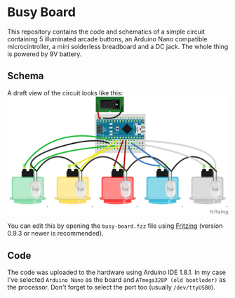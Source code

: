 Busy Board
==========

This repository contains the code and schematics of a simple circuit containing
5 illuminated arcade buttons, an Arduino Nano compatible microcintroller, a mini
solderless breadboard and a DC jack. The whole thing is powered by 9V battery.

Schema
------

A draft view of the circuit looks like this:
![image of the circuit](busy-board.png)

You can edit this by opening the `busy-board.fzz` file using
[Fritzing](http://fritzing.org/) (version 0.9.3 or newer is recommended).


Code
----

The code was uploaded to the hardware using Arduino IDE 1.8.1. In my case I've
selected `Arduino Nano` as the board and `ATmega328P (old bootloder)` as the
processor. Don't forget to select the port too (usually `/dev/ttyUSB0`).
